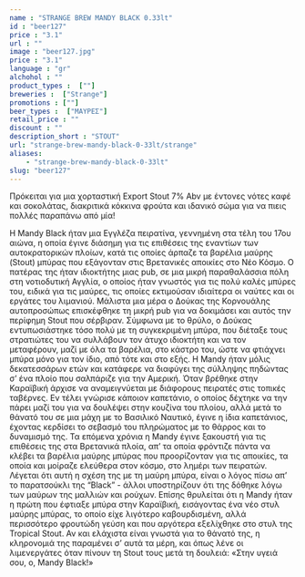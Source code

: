 ```yaml
---
name : "STRANGE BREW MANDY BLACK 0.33lt"
id : "beer127"
price : "3.1"
url : ""
image : "beer127.jpg"
price : "3.1"
language : "gr"
alchohol : ""
product_types :  [""]
breweries :  ["Strange"]
promotions : [""]
beer_types :  ["ΜΑΥΡΕΣ"]
retail_price : ""
discount : ""
description_short : "STOUT"
url: "strange-brew-mandy-black-0-33lt/strange"
aliases: 
    - "strange-brew-mandy-black-0-33lt"
slug: "beer127"
---
```


Πρόκειται για μια χορταστική Export Stout 7% Αbv με έντονες νότες καφέ και σοκολάτας, διακριτικά κόκκινα φρούτα και ιδανικό σώμα για να πιεις πολλές παραπάνω από μία!

H Mandy Black ήταν μια Εγγλέζα πειρατίνα, γεννημένη στα τέλη του 17ου αιώνα, η οποία έγινε διάσημη για τις επιθέσεις της εναντίων των αυτοκρατορικών πλοίων, κατά τις οποίες άρπαζε τα βαρέλια μαύρης (Stout) μπύρας που εξάγονταν στις Βρετανικές αποικίες στο Νέο Κόσμο.
Ο πατέρας της ήταν ιδιοκτήτης μιας pub, σε μια μικρή παραθαλάσσια πόλη στη νοτιοδυτική Αγγλία, ο οποίος ήταν γνωστός για τις πολύ καλές μπύρες του, ειδικά για τις μαύρες, τις οποίες εκτιμούσαν ιδιαίτερα οι ναύτες και οι εργάτες του λιμανιού. Μάλιστα μια μέρα ο Δούκας της Κορνουάλης αυτοπροσώπως επισκέφθηκε τη μικρή pub για να δοκιμάσει και αυτός την περίφημη Stout που σέρβιραν. Σύμφωνα με το θρύλο, ο Δούκας εντυπωσιάστηκε τόσο πολύ με τη συγκεκριμένη μπύρα, που διέταξε τους στρατιώτες του να συλλάβουν τον άτυχο ιδιοκτήτη και να τον μεταφέρουν, μαζί με όλα τα βαρέλια, στο κάστρο του, ώστε να φτιάχνει μπύρα μόνο για τον ίδιο, από τότε και στο εξής. Η Mandy ήταν μόλις δεκατεσσάρων ετών και κατάφερε να διαφύγει της σύλληψης πηδώντας σ’ ένα πλοίο που σαλπάριζε για την Αμερική.
Όταν βρέθηκε στην Καραϊβική άρχισε να αναμειγνύεται με διάφορους πειρατές στις τοπικές ταβέρνες. Εν τέλει γνώρισε κάποιον καπετάνιο, ο οποίος δέχτηκε να την πάρει μαζί του για να δουλέψει στην κουζίνα του πλοίου, αλλά μετά το θάνατό του σε μια μάχη με το Βασιλικό Ναυτικό, έγινε η ίδια καπετάνιος, έχοντας κερδίσει το σεβασμό του πληρώματος με το θάρρος και το δυναμισμό της. Τα επόμενα χρόνια η Mandy έγινε ξακουστή για τις επιθέσεις της στα Βρετανικά πλοία, απ’ τα οποία φρόντιζε πάντα να κλέβει τα βαρέλια μαύρης μπύρας που προορίζονταν για τις αποικίες, τα οποία και μοίραζε ελεύθερα στον κόσμο, στο λημέρι των πειρατών. Λέγεται ότι αυτή η σχέση της με τη μαύρη μπύρα, είναι ο λόγος πίσω απ’ το παρατσούκλι της “Black” - άλλοι υποστηρίζουν ότι της δόθηκε λόγω των μαύρων της μαλλιών και ρούχων. Επίσης θρυλείται ότι η Mandy ήταν η πρώτη που έφτιαξε μπύρα στην Καραϊβική, εισάγοντας ένα νέο στυλ μαύρης μπύρας, το οποίο είχε λιγότερο καβουρδισμένη, αλλά περισσότερο φρουτώδη γεύση και που αργότερα εξελίχθηκε στο στυλ της Tropical Stout.
Αν και ελάχιστα είναι γνωστά για το θάνατό της, η κληρονομιά της παραμένει σ’ αυτά τα μέρη, και όπως λένε οι λιμενεργάτες όταν πίνουν τη Stout τους μετά τη δουλειά: «Στην υγειά σου, ο, Mandy Black!»